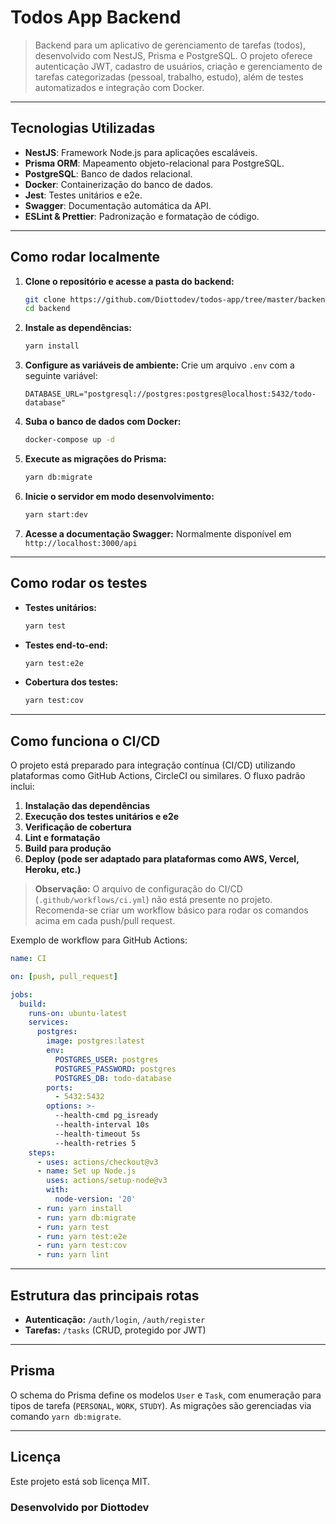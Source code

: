 # Todos App Backend

> Backend para um aplicativo de gerenciamento de tarefas (todos), desenvolvido com NestJS, Prisma e PostgreSQL. O projeto oferece autenticação JWT, cadastro de usuários, criação e gerenciamento de tarefas categorizadas (pessoal, trabalho, estudo), além de testes automatizados e integração com Docker.

---

## Tecnologias Utilizadas

- **NestJS**: Framework Node.js para aplicações escaláveis.
- **Prisma ORM**: Mapeamento objeto-relacional para PostgreSQL.
- **PostgreSQL**: Banco de dados relacional.
- **Docker**: Containerização do banco de dados.
- **Jest**: Testes unitários e e2e.
- **Swagger**: Documentação automática da API.
- **ESLint & Prettier**: Padronização e formatação de código.

---

## Como rodar localmente

1. **Clone o repositório e acesse a pasta do backend:**
   ```bash
   git clone https://github.com/Diottodev/todos-app/tree/master/backend
   cd backend
   ```

2. **Instale as dependências:**
   ```bash
   yarn install
   ```

3. **Configure as variáveis de ambiente:**
   Crie um arquivo `.env` com a seguinte variável:
   ```
   DATABASE_URL="postgresql://postgres:postgres@localhost:5432/todo-database"
   ```

4. **Suba o banco de dados com Docker:**
   ```bash
   docker-compose up -d
   ```

5. **Execute as migrações do Prisma:**
   ```bash
   yarn db:migrate
   ```

6. **Inicie o servidor em modo desenvolvimento:**
   ```bash
   yarn start:dev
   ```

7. **Acesse a documentação Swagger:**
   Normalmente disponível em `http://localhost:3000/api`

---

## Como rodar os testes

- **Testes unitários:**
  ```bash
  yarn test
  ```

- **Testes end-to-end:**
  ```bash
  yarn test:e2e
  ```

- **Cobertura dos testes:**
  ```bash
  yarn test:cov
  ```

---

## Como funciona o CI/CD

O projeto está preparado para integração contínua (CI/CD) utilizando plataformas como GitHub Actions, CircleCI ou similares. O fluxo padrão inclui:

1. **Instalação das dependências**
2. **Execução dos testes unitários e e2e**
3. **Verificação de cobertura**
4. **Lint e formatação**
5. **Build para produção**
6. **Deploy (pode ser adaptado para plataformas como AWS, Vercel, Heroku, etc.)**

> **Observação:** O arquivo de configuração do CI/CD (`.github/workflows/ci.yml`) não está presente no projeto. Recomenda-se criar um workflow básico para rodar os comandos acima em cada push/pull request.

Exemplo de workflow para GitHub Actions:
```yaml
name: CI

on: [push, pull_request]

jobs:
  build:
    runs-on: ubuntu-latest
    services:
      postgres:
        image: postgres:latest
        env:
          POSTGRES_USER: postgres
          POSTGRES_PASSWORD: postgres
          POSTGRES_DB: todo-database
        ports:
          - 5432:5432
        options: >-
          --health-cmd pg_isready
          --health-interval 10s
          --health-timeout 5s
          --health-retries 5
    steps:
      - uses: actions/checkout@v3
      - name: Set up Node.js
        uses: actions/setup-node@v3
        with:
          node-version: '20'
      - run: yarn install
      - run: yarn db:migrate
      - run: yarn test
      - run: yarn test:e2e
      - run: yarn test:cov
      - run: yarn lint
```

---

## Estrutura das principais rotas

- **Autenticação:** `/auth/login`, `/auth/register`
- **Tarefas:** `/tasks` (CRUD, protegido por JWT)

---

## Prisma

O schema do Prisma define os modelos `User` e `Task`, com enumeração para tipos de tarefa (`PERSONAL`, `WORK`, `STUDY`). As migrações são gerenciadas via comando `yarn db:migrate`.

---

## Licença

Este projeto está sob licença MIT.


### Desenvolvido por Diottodev
